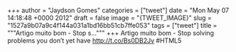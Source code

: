 
+++
author = "Jaydson Gomes"
categories = ["tweet"]
date = "Mon May 07 14:18:48 +0000 2012"
draft = false
image = "{TWEET_IMAGE}"
slug = "1527a9b07a9c4f144a031a1bd16bb51cb7ffe053"
tags = ["tweet"]
title = """Artigo muito bom - Stop s..."""
+++
Artigo muito bom - Stop solving problems you don’t yet have http://t.co/Bs0DB2Jv #HTML5

